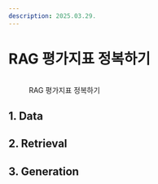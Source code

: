 ```yaml
---
description: 2025.03.29.
---
```


# RAG 평가지표 정복하기

<figure><img src="../.gitbook/assets/goto_eval.png" alt=""><figcaption><p>RAG 평가지표 정복하기</p></figcaption></figure>





## 1. Data





## 2. Retrieval





## 3. Generation





